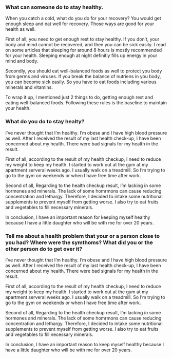 ### What can someone do to stay healthy.
When you catch a cold, what do you do for your recovery? You would get enough sleep and eat well for recovery. Those ways are good for your health as well.

First of all, you need to get enough rest to stay healthy. If you don’t, your body and mind cannot be recovered, and then you can be sick easily. I read on some articles that sleeping for around 8 hours is mostly recommended for your health. Sleeping enough at night definitly fills up energy in your mind and body.

Secondly, you should eat well-balanced foods as well to protect you body from germs and viruses. If you break the balance of nutriens in you body, you can become sick easily. So you have to eat foods including various minerals and vitamins. 

To wrap it up, I mentioned just 2 things to do, getting enough rest and eating well-balanced foods. Following these rules is the baseline to maintain your health.

### What do you do to stay healty?
I’ve never thought that I’m healthy. I’m obese and I have high blood pressure as well. After I received the result of my last health check-up, I have been concerned about my health. There were bad signals for my health in the result.

First of all, according to the result of my health checkup, I need to reduce my weight to keep my health. I started to work out at the gym at my apartment serveral weeks ago. I usually walk on a treadmill. So I’m trying to go to the gym on weekends or when I have free time after work.

Second of all, Regarding to the health checkup result, I’m lacking in some hormones and minerals. The lack of some homrmons can cause reducing concentration and lethargy. Therefore, I decided to intake some nutritional supplements to prevent myself from getting worse. I also try to eat fruits and vegetables to fill necessary minerals.

In conclusion, I have an important reason for keeping myself healthy because I have a little daughter who will be with me for over 20 years.

### Tell me about a health problem that your or a person close to you had? Where were the symthoms? What did you or the other person do to get over it?

I’ve never thought that I’m healthy. I’m obese and I have high blood pressure as well. After I received the result of my last health check-up, I have been concerned about my health. There were bad signals for my health in the result.

First of all, according to the result of my health checkup, I need to reduce my weight to keep my health. I started to work out at the gym at my apartment serveral weeks ago. I usually walk on a treadmill. So I’m trying to go to the gym on weekends or when I have free time after work.

Second of all, Regarding to the health checkup result, I’m lacking in some hormones and minerals. The lack of some homrmons can cause reducing concentration and lethargy. Therefore, I decided to intake some nutritional supplements to prevent myself from getting worse. I also try to eat fruits and vegetables to fill necessary minerals.

In conclusion, I have an important reason to keep myself healthy because I have a little daughter who will be with me for over 20 years.
